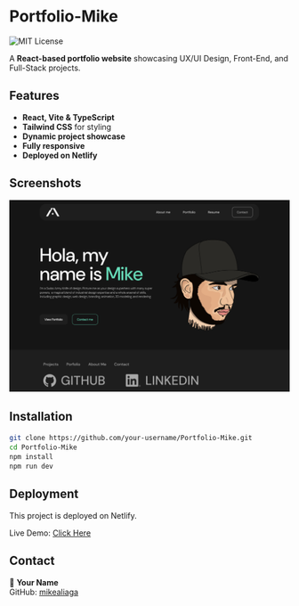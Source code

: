 # Portfolio-Mike

![MIT License](https://img.shields.io/badge/License-MIT-yellow.svg)

A **React-based portfolio website** showcasing UX/UI Design, Front-End, and Full-Stack projects.

## Features
- **React, Vite & TypeScript**
- **Tailwind CSS** for styling
- **Dynamic project showcase**
- **Fully responsive**
- **Deployed on Netlify**

## Screenshots
![Portfolio Screenshot](./PortfolioImage.png)

## Installation
```bash
git clone https://github.com/your-username/Portfolio-Mike.git
cd Portfolio-Mike
npm install
npm run dev
```

## Deployment
This project is deployed on Netlify.

Live Demo: [Click Here](https://www.google.com)

## Contact
👤 **Your Name**  
GitHub: [mikealiaga](https://github.com/mikealiaga)  